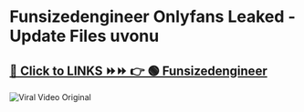
 # Funsizedengineer Onlyfans Leaked - Update Files uvonu

## <h2><a href="https://clipsfans.com/Funsizedengineer&ref=git">🔗 Click to LINKS ⏩⏩ 👉 🟢 Funsizedengineer </a></h2>

<a href="https://clipsfans.com/Funsizedengineer&ref=git" rel="nofollow" data-target="animated-image.originalLink"><img src="https://i.ibb.co.com/xMMVF88/686577567.gif" alt="Viral Video Original" style="max-width: 100%; display: inline-block;" data-target="animated-image.originalImage"></a>

